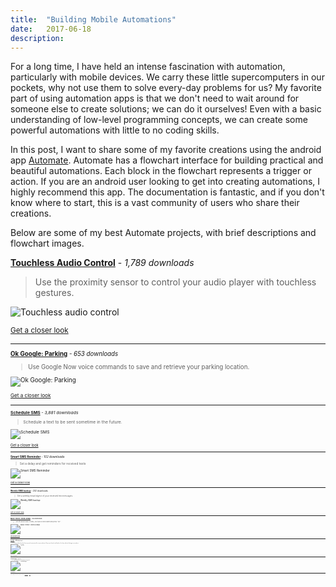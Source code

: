 ```yaml
---
title:  "Building Mobile Automations"
date:   2017-06-18
description: 
---
```



For a long time, I have held an intense fascination with automation, particularly with mobile devices. We carry these little supercomputers in our pockets, why not use them to solve every-day problems for us?  My favorite part of using automation apps is that we don't need to wait around for someone else to create solutions; we can do it ourselves! Even with a basic understanding of low-level programming concepts, we can create some powerful automations with little to no coding skills.

In this post, I want to share some of my favorite creations using the android app [Automate](http://llamalab.com/automate/). Automate has a flowchart interface for building practical and beautiful automations. Each block in the flowchart represents a trigger or action. If you are an android user looking to get into creating automations, I highly recommend this app. The documentation is fantastic, and if you don't know where to start, this is a vast community of users who share their creations.

Below are some of my best Automate projects, with brief descriptions and flowchart images. 


**[Touchless Audio Control](http://llamalab.com/automate/community/flows/3493)** - *1,789 downloads*

> Use the proximity sensor to control your audio player with touchless gestures.

![Touchless audio control](http://bjcantlupe.com/img/touchless_audio_control.png)

<small><a href="http://bjcantlupe.com/img/touchless_audio_control.png" target="_blank">Get a closer look</a><small>

---

**[Ok Google: Parking](http://llamalab.com/automate/community/flows/3430)** - *653 downloads*

> Use Google Now voice commands to save and retrieve your parking location.

![Ok Google: Parking](http://bjcantlupe.com/img/ok_google_parking.png)

<small><a href="http://bjcantlupe.com/img/ok_google_parking.png" target="_blank">Get a closer look</a><small>

--- 

**[Schedule SMS](http://llamalab.com/automate/community/flows/3575)** - *3,881 downloads*

> Schedule a text to be sent sometime in the future.

![Schedule SMS](http://bjcantlupe.com/img/schedule_sms.png)

<small><a href="http://bjcantlupe.com/img/schedule_sms.png" target="_blank">Get a closer look</a><small>

---

**[Smart SMS Reminder](http://llamalab.com/automate/community/flows/4015)** - *102 downloads*

> Set a delay and get reminders for received texts

![Smart SMS Reminder](http://bjcantlupe.com/img/smart_sms_reminder.png)

<small><a href="http://bjcantlupe.com/img/smart_sms_reminder.png" target="_blank">Get a closer look</a><small>

---

**[Weekly SMS backup](http://llamalab.com/automate/community/flows/3269)** - *202 downloads*

> Get a weekly email digest of your received text messages.

![Weekly SMS backup](http://bjcantlupe.com/img/weekly_sms_backup.png)

<small><a href="http://bjcantlupe.com/img/weekly_sms_backup.png" target="_blank">Get a closer look</a><small>

--- 

**[Music Theory: Chord Lookup](http://llamalab.com/automate/community/flows/3610)** - *255 downloads*

> Get info about basic chords, just type a chord name and press "OK".

![Music Theory: Chord Lookup](http://bjcantlupe.com/img/music_theory_chord_info.png)

<small><a href="http://bjcantlupe.com/img/music_theory_chord_info.png" target="_blank">Get a closer look</a><small>

--- 

**[Text Bot](http://llamalab.com/automate/community/flows/4001)** - *625 downloads*

> Personalized text bot that responds automatically to preset phrases. Keep your friends and family in the loop without looking at your phone.

![Text Bot](http://bjcantlupe.com/img/text_bot.png)

<small><a href="http://bjcantlupe.com/img/text_bot.png" target="_blank">Get a closer look</a><small>

--- 

**Password Manager** - *unpublished*

> Store, manage and recall passwords with a gesture

![Password Manager](http://bjcantlupe.com/img/password_manager.png)

<small><a href="http://bjcantlupe.com/img/password_manager.png" target="_blank">Get a closer look</a><small>

---

<small><em>Thanks for reading! If you have questions or comments, you can find me on <a target="_blank" href="https://twitter.com/BeejLuig">Twitter</a>, <a href="https://www.linkedin.com/in/bj-cantlupe/" target="_blank">LinkedIn</a>, or just <a href="mailto:bjcantlupe@gmail.com">email</a> me.</em></small>
